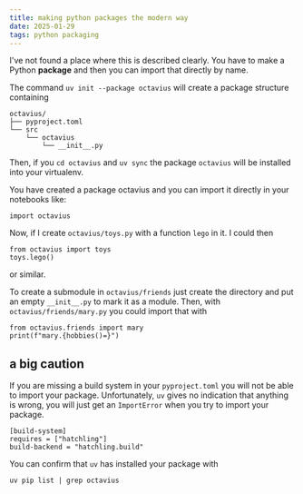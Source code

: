 ```yaml
---
title: making python packages the modern way
date: 2025-01-29
tags: python packaging
---
```


I've not found a place where this is described clearly. You have to make a Python
**package** and then you can import that directly by name.

The command `uv init --package octavius` will create a package structure containing

    octavius/
    ├── pyproject.toml
    └── src
        └── octavius
            └── __init__.py

Then, if you `cd octavius` and `uv sync` the package `octavius` will be installed into
your virtualenv.

You have created a package octavius and you can import it directly in your notebooks like:

    import octavius

Now, if I create `octavius/toys.py` with a function `lego` in it. I could then

    from octavius import toys
    toys.lego()

or similar.

To create a submodule in `octavius/friends` just create the directory and put an empty
`__init__.py` to mark it as a module. Then, with `octavius/friends/mary.py` you could
import that with

    from octavius.friends import mary
    print(f"mary.{hobbies()=}")

## a big caution

If you are missing a build system in your `pyproject.toml` you will not be able to
import your package. Unfortunately, `uv` gives no indication that anything is wrong, you
will just get an `ImportError` when you try to import your package.

    [build-system]
    requires = ["hatchling"]
    build-backend = "hatchling.build"

You can confirm that `uv` has installed your package with

    uv pip list | grep octavius
